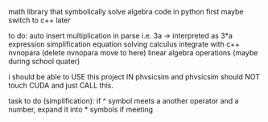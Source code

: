 math library that symbolically solve algebra
code in python first maybe switch to c++ later  

to do:
auto insert multiplication in parse i.e. 3a -> interpreted as 3*a
expression simplification
equation solving
calculus
integrate with c++ nvnopara (delete nvnopara move to here)
linear algebra operations (maybe during school quater)

i should be able to USE this project IN phvsicsim and phvsicsim should NOT touch CUDA and just CALL this. 

task to do (simplification):
if ^ symbol meets a another operator and a number, expand it into * symbols
if meeting
